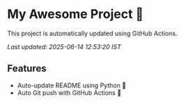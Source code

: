 # My Awesome Project 🚀

This project is automatically updated using GitHub Actions.

_Last updated: 2025-06-14 12:53:20 IST_

## Features
- Auto-update README using Python 🐍
- Auto Git push with GitHub Actions 🤖
